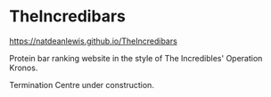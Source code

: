 # TheIncredibars

https://natdeanlewis.github.io/TheIncredibars

Protein bar ranking website in the style of The Incredibles' Operation Kronos.

Termination Centre under construction.
